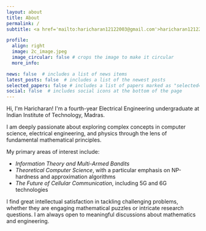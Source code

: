```yaml
---
layout: about
title: About
permalink: /
subtitle: <a href='mailto:haricharan12122003@gmail.com'>haricharan12122003@gmail.com</a>

profile:
  align: right
  image: 2c_image.jpeg
  image_circular: false # crops the image to make it circular
  more_info:

news: false  # includes a list of news items
latest_posts: false  # includes a list of the newest posts
selected_papers: false # includes a list of papers marked as "selected={true}"
social: false  # includes social icons at the bottom of the page
---
```


Hi, I'm Haricharan! I'm a fourth-year Electrical Engineering undergraduate at Indian Institute of Technology, Madras.

I am deeply passionate about exploring complex concepts in computer science, electrical engineering, and physics through the lens of fundamental mathematical principles.

My primary areas of interest include:

- *Information Theory and Multi-Armed Bandits*
- *Theoretical Computer Science*, with a particular emphasis on NP-hardness and approximation algorithms
- *The Future of Cellular Communication*, including 5G and 6G technologies

I find great intellectual satisfaction in tackling challenging problems, whether they are engaging mathematical puzzles or intricate research questions. I am always open to meaningful discussions about mathematics and engineering.
